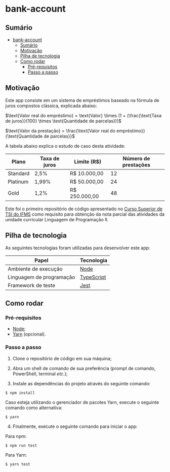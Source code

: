 # bank-account

## Sumário

- [bank-account](#bank-account)
  - [Sumário](#sumário)
  - [Motivação](#motivação)
  - [Pilha de tecnologia](#pilha-de-tecnologia)
  - [Como rodar](#como-rodar)
    - [Pré-requisitos](#pré-requisitos)
    - [Passo a passo](#passo-a-passo)

## Motivação

Este app consiste em um sistema de empréstimos baseado na fórmula de juros compostos clássica, explicada abaixo:

$\text{Valor real do empréstimo} = \text{Valor} \times (1 + (\frac{\text{Taxa de juros}}{100} \times \text{Quantidade de parcelas}))$

$\text{Valor da prestação} = \frac{\text{Valor real do empréstimo}}{\text{Quantidade de parcelas}}$

A tabela abaixo explica o estudo de caso desta atividade:

| Plano | Taxa de juros | Limite (R$) | Número de prestações |
|-|-|-|-|
| Standard | 2,5% | R$ 10.000,00 | 12 |
| Platinum | 1,99% | R$ 50.000,00 | 24 |
| Gold | 1,2% | R$ 250.000,00 | 48 |

Este foi o primeiro repositório de código apresentado no [Curso Superior de TSI do IFMS](https://www.ifms.edu.br/campi/campus-aquidauana/cursos/graduacao/sistemas-para-internet/sistemas-para-internet) como requisito para obtenção da nota parcial das atividades da unidade curricular Linguagem de Programação II.

## Pilha de tecnologia

As seguintes tecnologias foram utilizadas para desenvolver este app:

| Papel | Tecnologia |
|-|-|
| Ambiente de execução | [Node](https://nodejs.org/en/) |
| Linguagem de programação | [TypeScript](https://www.typescriptlang.org/) |
| Framework de teste | [Jest](https://jestjs.io/pt-BR/) |

## Como rodar

### Pré-requisitos

- [Node](https://nodejs.org/en/download/);
- [Yarn](https://yarnpkg.com/) (opcional).

### Passo a passo

1. Clone o repositório de código em sua máquina;
   
2. Abra um shell de comando de sua preferência (prompt de comando, PowerShell, terminal _etc_.);

3. Instale as dependências do projeto através do seguinte comando:

```console
$ npm install
```

Caso esteja utilizando o gerenciador de pacotes Yarn, execute o seguinte comando como alternativa:

```console
$ yarn
```

4. Finalmente, execute o seguinte comando para iniciar o app:

Para npm:

```console
$ npm run test
```

Para Yarn:

```console
$ yarn test
```